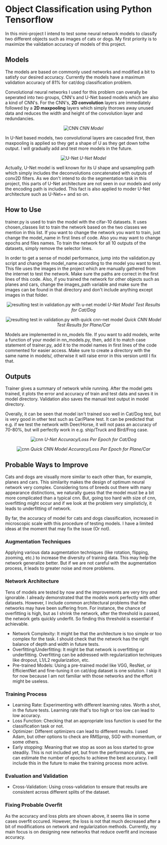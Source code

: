 # Object Classification using Python Tensorflow
In this mini-project I intend to test some neural network models to classify two different objects such as images of cats or dogs. My first priority is to maximize the validation accuracy of models of this project.  

## Models
The models are based on commonly used networks and modified a bit to satisfy our desired accuracy. Currently the models have a maximum validation accuracy of 81% for cat/dog classification problem.

Convolutional neural networks I used for this problem can overally be seperated into two groups, CNN's and U-Net based models which are also a kind of CNN's. For the CNN's, **2D convolution** layers are immediately followed by a **2D maxpooling** layers which simply thorows away unused data and reduces the width and height of the convolution layer and redundancies.

<p align="center">
  <img src="Doc/cnn.jpg" alt="CNN" />
  <em>CNN Model</em>
</p>

In U-Net based models, two convolutional layers are cascaded first, then maxpooling is applied so they get a shape of U as they get down tothe output. I will gradually add and test more models in the future.

<p align="center">
  <img src="Doc/unet_1.jpg" alt="U-Net" />
  <em>U-Net Model</em>
</p>

Actually, U-Net model is well known for its U shape and upsampling path which simply includes the deconvolutions concatenated with outputs of conv2D filters. As we don't intend to do the segmentation task in this project, this parts of U-Net architecture are not seen in our models and only the encoding path is included. This fact is also applied to moder U-Net architecture such as U-Net++ and so on. 

## How to Use
trainer.py is used to train the model with the cifar-10 datasets. It uses chosen_classes list to train the network based on the two classes we mention in this list. If you want to change the network you want to train, just change the model_name in first lines of code. Also you may want to change epochs and files names. To train the network for all 10 outputs of the datasets, simply remove the selector lines.

In order to get a sense of model performance, jump into the validation.py script and change the model_name according to the model you want to test. This file uses the images in the project which are manually gathered from the internet to test the network. Make sure the paths are correct in the first lines of this code. Also, if you trained the network for other objects such as planes and cars, change the images_path variable and make sure the images can be found in that directory and don't include anything except images in that folder. 

<p align="center">
  <img src="models/unet/unet_CatDog_validation.png" alt="resulting test in validation.py with u-net model" />
  <em>U-Net Model Test Results for Cat/Dog</em>
</p>

<p align="center">
  <img src="models/quickcnn/quickcnn_AirplaneAutomobile_validation.png" alt="resulting test in validation.py with quick cnn-net model" />
  <em>Quick CNN Model Test Results for Plane/Car</em>
</p>

Models are implemented in nn_models file. If you want to add models, write a function of your model in nn_models.py, then, add it to match case statement of trainer.py, add it to the model names in first lines of the code commented for easier access.
Make sure to create a directory with the same name in models/, otherwise it will raise error in this version until I fix that.
## Outputs
Trainer gives a summary of network while running. After the model gets trained, it plots the error and accuracy of train and test data and saves it in model directory. Validation also saves the manual test output in model directory.

Overally, it can be seen that model isn't trained soo well in Cat/Dog test, but is very good in other test such as Car/Plane test. It can be predicted that e.g. if we test the network with Deer/Horse, it will not pass an accuracy of 70-80%, but will perfectly work in e.g. ship/Truck and Bird/Frog case.  

<p align="center">
  <img src="models/unet/unet_CatDog_performance.png" alt="cnn" />
  <em>U-Net Accuracy/Loss Per Epoch for Cat/Dog</em>
</p>

<p align="center">
  <img src="models/quickcnn/quickcnn_AirplaneAutomobile_performance.png" alt="cnn" />
  <em>Quick CNN Model Accuracy/Loss Per Epoch for Plane/Car</em>
</p>

## Probable Ways to Improve
Cats and dogs are visually more similar to each other than, for example, planes and cars. This similarity makes the design of optimum neural network very complex. Considering tons of breeds out there with many appearance distinctions, we naturally guess that the model must be a bit more complicated than a typical cnn. But, going too hard with size of cnn, overfitting might occur and if we look at the problem very simplisticly, it leads to underfitting of network.

By far, the accuracy of model for cats and dogs classification, increased in microscopic scale with this procedure of testing models. I have a limited ideas at the moment that may fix the issue (Or not).

### Augmentation Techniques
Applying various data augmentation techniques (like rotation, flipping, zooming, etc.) to increase the diversity of training data. This may help the network generalize better. But if we are not careful with the augmentation process, it leads to greater noise and more problems.
### Network Architecture
Tens of models are tested by now and the improvements are very tiny and ignorable. I already demonstrated that the models work perfectly with other datasets. However, I include common architectural problems that the networks may have been suffering from. For instance, the chance of overfitting is high, but as I shrink the network, after the threshold is passed, the network gets quickly underfit. So finding this threshold is essential if achievable.
- Network Complexity: It might be that the architecture is too simple or too complex for the task. I should check that the network has the right balance of depth and width in future tests.
- Overfitting/Underfitting: It might be that network is overfitting or underfitting. Overfitting can be addressed with regularization techniques like dropout, L1/L2 regularization, etc. 
- Pre-trained Models: Using a pre-trained model like VGG, ResNet, or EfficientNet and fine-tuning it on cat/dog dataset is one solution. I skip it for now because I am not familiar with those networks and the effort might be useless.
### Training Process
- Learning Rate: Experimenting with different learning rates. Worth a shot, in the future tests. Learning rate that's too high or too low can lead to low accuracy.
- Loss Function: Checking that an appropriate loss function is used for the classification task or not.
- Optimizer: Different optimizers can lead to different results. I used Adam, but other options to check are RMSprop, SGD with momentum, or some others.
- Early stopping: Meaning that we stop as soon as loss started to grow steadily. This is not included yet, but from the performance plots, we can estimate the number of epochs to achieve the best accuracy. I will include this in the future to make the training process more active.
### Evaluation and Validation
- Cross-Validation: Using cross-validation to ensure that results are consistent across different splits of the dataset.
### Fixing Probable Overfit
As the accuracy and loss plots are shown above, it seems like in some cases overfit occured. However, the loss is not that much decreased after a bit of modifications on network and regularization methods. Currently, my main focus is on designing new networks that reduce overfit and increase accuracy.
